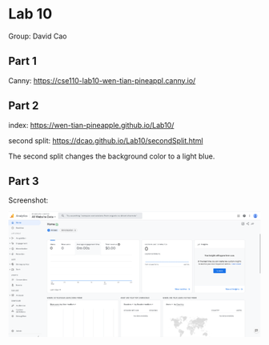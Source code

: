 # Lab 10

Group: David Cao

## Part 1

Canny: https://cse110-lab10-wen-tian-pineappl.canny.io/

## Part 2

index: https://wen-tian-pineapple.github.io/Lab10/

second split: https://dcao.github.io/Lab10/secondSplit.html

The second split changes the background color to a light blue.

## Part 3

Screenshot:

![screenshot](ss.png)
